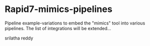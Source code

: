 # Rapid7-mimics-pipelines
Pipeline example-variations to embed the "mimics" tool into various pipelines.
The list of integrations will be extended...

srilatha reddy
